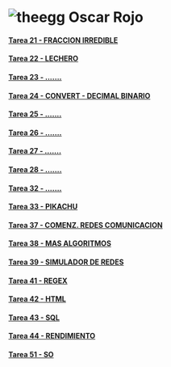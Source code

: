 # ![theegg](https://theegg.ai/plataforma/images/logo.png)  Oscar Rojo 


#### [Tarea 21 - FRACCION IRREDIBLE](https://github.com/zumaia/theegg_ai/tree/master/tarea_21)
#### [Tarea 22 - LECHERO](https://github.com/zumaia/theegg_ai/tree/master/tarea_22)
#### [Tarea 23 - .......](https://github.com/zumaia/theegg_ai/tree/master/tarea_23)
#### [Tarea 24 - CONVERT - DECIMAL BINARIO](https://github.com/zumaia/theegg_ai/tree/master/tarea_24)
#### [Tarea 25 - .......](https://github.com/zumaia/theegg_ai/tree/master/tarea_25)
#### [Tarea 26 - .......](https://github.com/zumaia/theegg_ai/tree/master/tarea_26)
#### [Tarea 27 - .......](https://github.com/zumaia/theegg_ai/tree/master/tarea_27)
#### [Tarea 28 - .......](https://github.com/zumaia/theegg_ai/tree/master/tarea_28)
#### [Tarea 32 - .......](https://github.com/zumaia/theegg_ai/tree/master/tarea_32)
#### [Tarea 33 - PIKACHU](https://github.com/zumaia/theegg_ai/tree/master/tarea_33)
#### [Tarea 37 - COMENZ. REDES COMUNICACION](https://github.com/zumaia/theegg_ai/tree/master/tarea_37)
#### [Tarea 38 - MAS ALGORITMOS](https://github.com/zumaia/theegg_ai/tree/master/tarea_38)
#### [Tarea 39 - SIMULADOR DE REDES](https://github.com/zumaia/theegg_ai/tree/master/tarea_39)
#### [Tarea 41 - REGEX](https://github.com/zumaia/theegg_ai/tree/master/tarea_41)
#### [Tarea 42 - HTML](https://github.com/zumaia/theegg_ai/tree/master/tarea_42)
#### [Tarea 43 - SQL](https://github.com/zumaia/theegg_ai/tree/master/tarea_43)
#### [Tarea 44 - RENDIMIENTO](https://github.com/zumaia/theegg_ai/tree/master/tarea_44)
#### [Tarea 51 - SO](https://github.com/zumaia/theegg_ai/tree/master/tarea_51)
